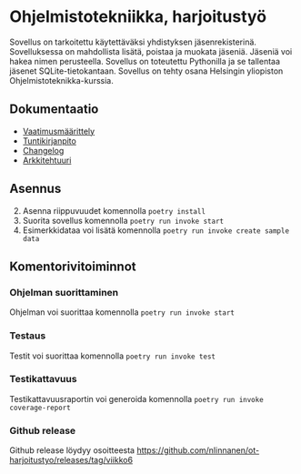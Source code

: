 # Ohjelmistotekniikka, harjoitustyö

Sovellus on tarkoitettu käytettäväksi yhdistyksen jäsenrekisterinä. Sovelluksessa on mahdollista lisätä, poistaa ja muokata jäseniä. Jäseniä voi hakea nimen perusteella. Sovellus on toteutettu Pythonilla ja se tallentaa jäsenet SQLite-tietokantaan. Sovellus on tehty osana Helsingin yliopiston Ohjelmistoteknikka-kurssia.

## Dokumentaatio

- [Vaatimusmäärittely](dokumentaatio/vaatimusmaarittely.md)
- [Tuntikirjanpito](dokumentaatio/tuntikirjanpito.md)
- [Changelog](dokumentaatio/changelog.md)
- [Arkkitehtuuri](dokumentaatio/arkkitehtuuri.md)

## Asennus

2. Asenna riippuvuudet komennolla `poetry install`
3. Suorita sovellus komennolla `poetry run invoke start`
4. Esimerkkidataa voi lisätä komennolla `poetry run invoke create sample data`

## Komentorivitoiminnot

### Ohjelman suorittaminen

Ohjelman voi suorittaa komennolla `poetry run invoke start`

### Testaus

Testit voi suorittaa komennolla `poetry run invoke test`

### Testikattavuus

Testikattavuusraportin voi generoida komennolla `poetry run invoke coverage-report`

### Github release

Github release löydyy osoitteesta https://github.com/nlinnanen/ot-harjoitustyo/releases/tag/viikko6

